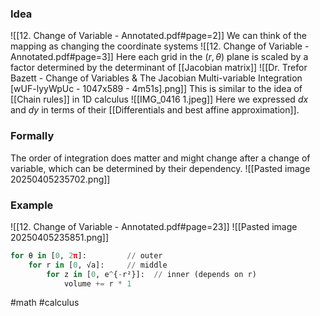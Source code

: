 ### Idea
![[12. Change of Variable - Annotated.pdf#page=2]]
We can think of the mapping as changing the coordinate systems
![[12. Change of Variable - Annotated.pdf#page=3]]
Here each grid in the $(r,\theta)$ plane is scaled by a factor determined by the determinant of [[Jacobian matrix]]
![[Dr. Trefor Bazett - Change of Variables & The Jacobian Multi-variable Integration [wUF-lyyWpUc - 1047x589 - 4m51s].png]]
This is similar to the idea of [[Chain rules]] in 1D calculus
![[IMG_0416 1.jpeg]]
Here we expressed $dx$ and $dy$ in terms of their [[Differentials and best affine approximation]]. 

### Formally
The order of integration does matter and might change after a change of variable, which can be determined by their dependency.
![[Pasted image 20250405235702.png]]
### Example
![[12. Change of Variable - Annotated.pdf#page=23]]
![[Pasted image 20250405235851.png]]
```python
for θ in [0, 2π]:         // outer
    for r in [0, √a]:     // middle
        for z in [0, e^{-r²}]:  // inner (depends on r)
            volume += r * 1
```

#math #calculus 



